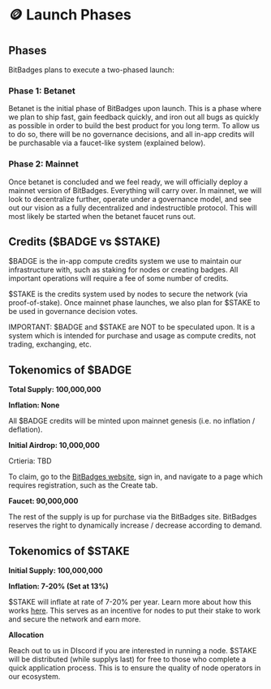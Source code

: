 # 🪙 Launch Phases

## **Phases**

BitBadges plans to execute a two-phased launch:

### **Phase 1: Betanet**&#x20;

Betanet is the initial phase of BitBadges upon launch. This is a phase where we plan to ship fast, gain feedback quickly, and iron out all bugs as quickly as possible in order to build the best product for you long term. To allow us to do so, there will be no governance decisions, and all in-app credits will be purchasable via a faucet-like system (explained below).

### **Phase 2: Mainnet**

Once betanet is concluded and we feel ready, we will officially deploy a mainnet version of BitBadges. Everything will carry over. In mainnet, we will look to decentralize further, operate under a governance model, and see out our vision as a fully decentralized and indestructible protocol. This will most likely be started when the betanet faucet runs out.

## **Credits ($BADGE vs $STAKE)**

$BADGE is the in-app compute credits system we use to maintain our infrastructure with, such as staking for nodes or creating badges. All important operations will require a fee of some number of credits.

$STAKE is the credits system used by nodes to secure the network (via proof-of-stake). Once mainnet phase launches, we also plan for $STAKE to be used in governance decision votes.

IMPORTANT: $BADGE and $STAKE are NOT to be speculated upon. It is a system which is intended for purchase and usage as compute credits, not trading, exchanging, etc.

## **Tokenomics of $BADGE**

**Total Supply: 100,000,000**

**Inflation: None**

All $BADGE credits will be minted upon mainnet genesis (i.e. no inflation / deflation).&#x20;

**Initial Airdrop: 10,000,000**

Crtieria: TBD

To claim, go to the [BitBadges website](https://bitbadges.io), sign in, and navigate to a page which requires registration, such as the Create tab.

**Faucet: 90,000,000**

The rest of the supply is up for purchase via the BitBadges site. BitBadges reserves the right to dynamically increase / decrease according to demand.&#x20;

## **Tokenomics of $STAKE**

**Initial Supply: 100,000,000**

**Inflation: 7-20% (Set at 13%)**&#x20;

$STAKE will inflate at rate of 7-20% per year. Learn more about how this works [here](https://docs.cosmos.network/main/build/modules/mint). This serves as an incentive for nodes to put their stake to work and secure the network and earn more.

**Allocation**

Reach out to us in DIscord if you are interested in running a node. $STAKE will be distributed (while supplys last) for free to those who complete a quick application process. This is to ensure the quality of node operators in our ecosystem.

